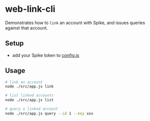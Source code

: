 # web-link-cli

Demonstrates how to `link` an account with Spike, and issues queries against that account.

## Setup

- add your Spike token to [config.js](./src/config.js)

## Usage

```sh
# link an account
node ./src/app.js link

# list linked accounts
node ./src/app.js list

# query a linked account
node ./src/app.js query --id 1 --key xxx
```
